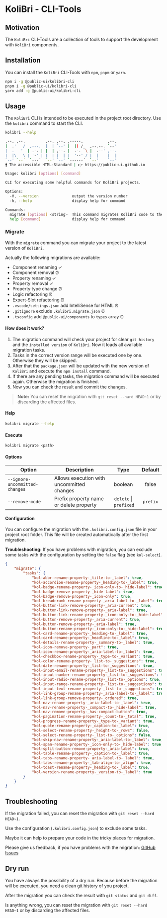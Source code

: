 # KoliBri - CLI-Tools

## Motivation

The `KoliBri` CLI-Tools are a collection of tools to support the development with `KoliBri` components.

## Installation

You can install the `KoliBri` CLI-Tools with `npm`, `pnpm` or `yarn`.

```bash
npm i -g @public-ui/kolibri-cli
pnpm i -g @public-ui/kolibri-cli
yarn add -g @public-ui/kolibri-cli
```

## Usage

The `KoliBri` CLI is intended to be executed in the project root directory. Use the `kolibri` command to start the CLI.

```bash
kolibri --help
```

```bash
,--. ,--.         ,--. ,--. ,-----.           ,--.
|  .'   /  ,---.  |  | `--' |  |) /_  ,--.--. `--'
|  .   '  | .-. | |  | ,--. |  .-.  \ |  .--' ,--.
|  |\   \ | '-' | |  | |  | |  '--' / |  |    |  |
`--' `--´  `---´  `--' `--' `------´  `--'    `--'
🚹 The accessible HTML-Standard | 👉 https://public-ui.github.io

Usage: kolibri [options] [command]

CLI for executing some helpful commands for KoliBri projects.

Options:
  -V, --version               output the version number
  -h, --help                  display help for command

Commands:
  migrate [options] <string>  This command migrates KoliBri code to the current version.
  help [command]              display help for command
```

### Migrate

With the `migrate` command you can migrate your project to the latest version of `KoliBri`.

Actually the following migrations are available:

- Component renaming ✓
- Component removal ⏰
- Property renaming ✓
- Property removal ✓
- Property type change ⏰
- Logic refactoring ⏰
- Expert-Slot refactoring ⏰
- `.vscode/settings.json` add IntelliSense for HTML ⏰
- `.gitignore` exclude `.kolibri.migrate.json` ⏰
- `.tsconfig` add `@public-ui/components` to `types` array ⏰

#### How does it work?

1. The migration command will check your project for clear `git history` and the `installed version` of `KoliBri`. Now it loads all available migration tasks.
2. Tasks in the correct version range will be executed one by one. Otherwise they will be skipped.
3. After that the `package.json` will be updated with the new version of `KoliBri` and execute the `npm install` command.
4. If there are any pending tasks, the migration command will be executed again. Otherwise the migration is finished.
5. Now you can check the result and commit the changes.

> **Note:** You can reset the migration with `git reset --hard HEAD~1` or by discarding the affected files.

#### Help

```bash
kolibri migrate --help
```

#### Execute

```bash
kolibri migrate <path>
```

#### Options

| Option                         | Description                               |          Type          | Default  |
| ------------------------------ | ----------------------------------------- | :--------------------: | :------: |
| `--ignore-uncommitted-changes` | Allows execution with uncommitted changes |        boolean         |  false   |
| `--remove-mode`                | Prefix property name or delete property   | `delete` \| `prefixed` | `prefix` |

#### Configuration

You can configure the migration with the `.kolibri.config.json` file in your project root folder. This file will be created automatically after the first migration.

**Troubleshooting:** If you have problems with migration, you can exclude some tasks with the configuration by setting the `false` flag (see `kol-select`).

```json
{
	"migrate": {
		"tasks": {
			"kol-abbr-rename-property-_title-to-_label": true,
			"kol-accordion-rename-property-_heading-to-_label": true,
			"kol-badge-rename-property-_icon-only-to-_hide-label": true,
			"kol-badge-remove-property-_hide-label": true,
			"kol-badge-remove-property-_icon-only": true,
			"kol-breadcrumb-rename-property-_aria-label-to-_label": true,
			"kol-button-link-remove-property-_aria-current": true,
			"kol-button-link-remove-property-_aria-label": true,
			"kol-button-link-rename-property-_icon-only-to-_hide-label": true,
			"kol-button-remove-property-_aria-current": true,
			"kol-button-remove-property-_aria-label": true,
			"kol-button-rename-property-_icon-only-to-_hide-label": true,
			"kol-card-rename-property-_heading-to-_label": true,
			"kol-card-rename-property-_headline-to-_label": true,
			"kol-details-rename-property-_summary-to-_label": true,
			"kol-icon-remove-property-_part": true,
			"kol-icon-rename-property-_aria-label-to-_label": true,
			"kol-checkbox-rename-property-_type-to-_variant": true,
			"kol-color-rename-property-_list-to-_suggestions": true,
			"kol-date-rename-property-_list-to-_suggestions": true,
			"kol-input-email-rename-property-_list-to-_suggestions": true,
			"kol-input-number-rename-property-_list-to-_suggestions": true,
			"kol-input-radio-rename-property-_list-to-_options": true,
			"kol-input-range-rename-property-_list-to-_suggestions": true,
			"kol-input-text-rename-property-_list-to-_suggestions": true,
			"kol-link-group-rename-property-_aria-label-to-_label": true,
			"kol-link-group-remove-property-_ordered": true,
			"kol-nav-rename-property-_aria-label-to-_label": true,
			"kol-nav-rename-property-_compact-to-_hide-label": true,
			"kol-nav-remove-property-_has-compact-button": true,
			"kol-pagination-rename-property-_count-to-_total": true,
			"kol-progress-rename-property-_type-to-_variant": true,
			"kol-quote-rename-property-_caption-to-_label": true,
			"kol-select-rename-property-_height-to-_rows": false,
			"kol-select-rename-property-_list-to-_options": false,
			"kol-skip-nav-rename-property-_aria-label-to-_label": true,
			"kol-span-rename-property-_icon-only-to-_hide-label": true,
			"kol-split-button-remove-property-_aria-label": true,
			"kol-table-rename-property-_caption-to-_label": true,
			"kol-tabs-rename-property-_aria-label-to-_label": true,
			"kol-tabs-rename-property-_tab-align-to-_align": true,
			"kol-toast-rename-property-_heading-to-_label": true,
			"kol-version-rename-property-_version-to-_label": true
		}
	}
}
```

## Troubleshooting

If the migration failed, you can reset the migration with `git reset --hard HEAD~1`.

Use the configuration (`.kolibri.config.json`) to exclude some tasks.

Maybe it can help to prepare your code in the tricky places for migration.

Please give us feedback, if you have problems with the migration: [GitHub Issues](https://github.com/public-ui/kolibri/issues/new?assignees=&labels=useful+hint&projects=&template=7_feedback.md&title=%F0%9F%92%A1+CLI%3A+)

## Dry run

You have always the possibility of a dry run. Because before the migration will be executed, you need a clean git history of you project.

After the migration you can check the result with `git status` and `git diff`.

Is anything wrong, you can reset the migration with `git reset --hard HEAD~1` or by discarding the affected files.
